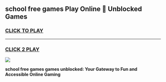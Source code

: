 
## school free games Play Online 👋 Unblocked Games
<h3>
<a href="https://news.freeplayer.one?title=school_free_games&ref=17GH">CLICK TO PLAY</a></h3>
<hr>

<h3>
<a href="https://news.freeplayer.one?title=school_free_games&ref=17GH">CLICK 2 PLAY</a>
  
</h3>

<a href="https://news.freeplayer.one?title=school_free_games&ref=17GH/"><img src="https://clearcache.store/games.png"></a>


**school free games games unblocked: Your Gateway to Fun and Accessible Online Gaming**
